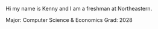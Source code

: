 Hi my name is Kenny and I am a freshman at Northeastern.

Major: Computer Science & Economics
Grad: 2028